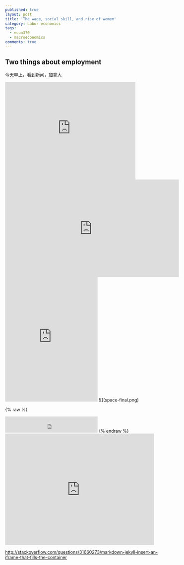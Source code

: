 ```yaml
---
published: true
layout: post
title: 'The wage, social skill, and rise of womem'
category: Labor economics
tags:
  - econ370
  - macroeconomics
comments: true
---
```

## Two things about employment

今天早上，看到新闻，加拿大



<!-- more -->




<iframe width="420" height="315" src="http://www.youtube.com/embed/dQw4w9WgXcQ" frameborder="0" allowfullscreen></iframe>


<div class="video-container">
    <iframe src="http://www.youtube.com/embed/4aQwT3n2c1Q" height="315" width="560" allowfullscreen="" frameborder="0">
    </iframe>
</div>


<div class="scratch-preview">
  <iframe allowtransparency="true" width="298" height="402" src="https://kankandou.com/" frameborder="0"></iframe>
  ![](space-final.png)
</div>




{% raw %}
<iframe frameborder="no" border="0" marginwidth="0" marginheight="0" width="298" height="52" src="http://music.163.com/outchain/player?type=2&id=29750802&auto=0&height=32"></iframe>
{% endraw %}

<iframe width="480" height="360" src="http://www.youtube.com/embed/WO82PoAczTc" frameborder="0"> </iframe>


http://stackoverflow.com/questions/31660273/markdown-jekyll-insert-an-iframe-that-fills-the-container
